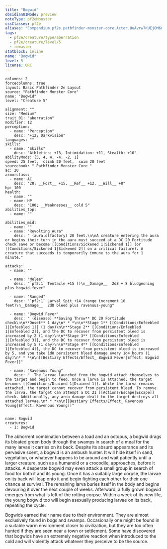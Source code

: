 ```yaml
---
title: "Bogwid"
obsidianUIMode: preview
noteType: pf2eMonster
cssClasses: pf2e
aliases: "Compendium.pf2e.pathfinder-monster-core.Actor.UuAvrw7KUEjOM6uN" 
tags:
  - pf2e/creature/type/aberration
  - pf2e/creature/level/5
  - remaster
statblock: inline
name: "Bogwid"
level: 5
license: ORC
---
```


```statblock
columns: 2
forcecolumns: true
layout: Basic Pathfinder 2e Layout
source: "Pathfinder Monster Core"
name: "Bogwid"
level: "Creature 5"

alignment: ""
size: "Medium"
trait_01: "aberration"
modifier: 12
perception:
  - name: "Perception"
    desc: "+12; Darkvision"
languages: ""
skills:
  - name: "Skills"
    desc: "Athletics: +13, Intimidation: +11, Stealth: +10"
abilityMods: [5, 4, 4, -4, -2, 1]
speed: 25 feet,  climb 20 feet,  swim 20 feet
sourcebook: "_Pathfinder Monster Core_"
ac: 20
armorclass:
  - name: AC
    desc: "20; __Fort__ +15, __Ref__ +12, __Will__ +8"
hp: 100
health:
  - name: ""
  - name: HP
    desc: "100; __Weaknesses__ cold 5"
abilities_top:
  - name: ""

abilities_mid:
  - name: ""
  - name: "Revolting Aura"
    desc: " (aura,olfactory) 20 feet.\n\nA creature entering the aura or begins their turn in the aura must succeed at a DC 20 Fortitude check save or become [[Conditions/Sickened 1|Sickened 1]] (or [[Conditions/Sickened 1|Sickened 2]] on a critical failure). A creature that succeeds is temporarily immune to the aura for 1 minute."

attacks:
  - name: ""

  - name: "Melee"
    desc: "`pf2:1` Tentacle +15 ()\n__Damage__  2d8 + 8 bludgeoning plus bogwid-fever"

  - name: "Ranged"
    desc: "`pf2:1` Larval Spit +14 (range increment 10 feet)\n__Damage__  2d8 bleed plus ravenous-young"

  - name: "Bogwid Fever"
    desc: " (disease) **Saving Throw** DC 20 Fortitude check\n\n**Onset** 1 day\n* * *\n\n**Stage 1** [[Conditions/Enfeebled 1|Enfeebled 1]] (1 day)\n\n**Stage 2** [[Conditions/Enfeebled 1|Enfeebled 2]], and the DC to recover from persistent bleed is increased by 2 (1 day)\n\n**Stage 3** [[Conditions/Enfeebled 1|Enfeebled 3]], and the DC to recover from persistent bleed is increased by 5 (1 day)\n\n**Stage 4** [[Conditions/Enfeebled 1|Enfeebled 4]], the DC to recover from persistent bleed is increased by 5, and you take 1d8 persistent bleed damage every 1d4 hours (1 day)\n* * *\n\n[[Bestiary Effects/Effect_ Bogwid Fever|Effect: Bogwid Fever]]"

  - name: "Ravenous Young"
    desc: "  The larvae launched from the bogwid attach themselves to the target and begin to feed. Once a larva is attached, the target becomes [[Conditions/Drained 1|Drained 1]]. While the larva remains attached, the target cannot recover from persistent bleed. To remove the larva, the target can attempt a DC 21 [[Actions/Escape|Escape]] check. Additionally, any area damage dealt to the target destroys all attached larvae.\n* * *\n\n[[Bestiary Effects/Effect_ Ravenous Young|Effect: Ravenous Young]]"
 
```

```encounter-table
name: Bogwid
creatures:
  - 1: Bogwid
```



The abhorrent combination between a toad and an octopus, a bogwid drags its bloated green body through the swamps in search of a meal for the many larvae it carries on its back. Despite its absurd appearance and its pervasive scent, a bogwid is an ambush hunter. It will hide itself in sand, vegetation, or whatever happens to be around and wait patiently until a larger creature, such as a humanoid or a crocodile, approaches, before it attacks. A desperate bogwid may even attack a small group in search of food for both it and its young. Once it has a suitably large corpse, the larvae on its back will leap onto it and begin fighting each other for their one chance at survival. The remaining larva buries itself in the body and begins devouring it over the next couple of weeks. Afterward, a fully grown bogwid emerges from what is left of the rotting corpse. Within a week of its new life, the young bogwid too will begin asexually producing larvae on its back, repeating the cycle.

Bogwids earned their name due to their environment. They are almost exclusively found in bogs and swamps. Occasionally one might be found in a suitable warm environment closer to civilization, but they are too often hunted if they are seen near a town or settlement. Some have discovered that bogwids have an extremely negative reaction when introduced to the cold and will violently attack whatever they perceive to be the source.
